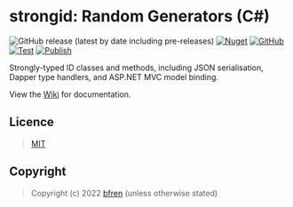 # strongid: Random Generators (C#)

![GitHub release (latest by date including pre-releases)](https://img.shields.io/github/v/release/bfren/strongid?include_prereleases&label=Release) [![Nuget](https://img.shields.io/nuget/dt/strongid?label=Downloads)](https://www.nuget.org/packages/strongid/) [![GitHub](https://img.shields.io/github/license/bfren/strongid?label=Licence)](https://mit.bfren.dev/2022)<br/>[![Test](https://github.com/bfren/strongid/actions/workflows/test.yml/badge.svg)](https://github.com/bfren/strongid/actions/workflows/test.yml) [![Publish](https://github.com/bfren/strongid/actions/workflows/publish.yml/badge.svg)](https://github.com/bfren/strongid/actions/workflows/publish.yml)

Strongly-typed ID classes and methods, including JSON serialisation, Dapper type handlers, and ASP.NET MVC model binding.

View the [Wiki](https://github.com/bfren/strongid/wiki) for documentation.

## Licence

> [MIT](https://mit.bfren.dev/2022)

## Copyright

> Copyright (c) 2022 [bfren](https://bfren.dev) (unless otherwise stated)
